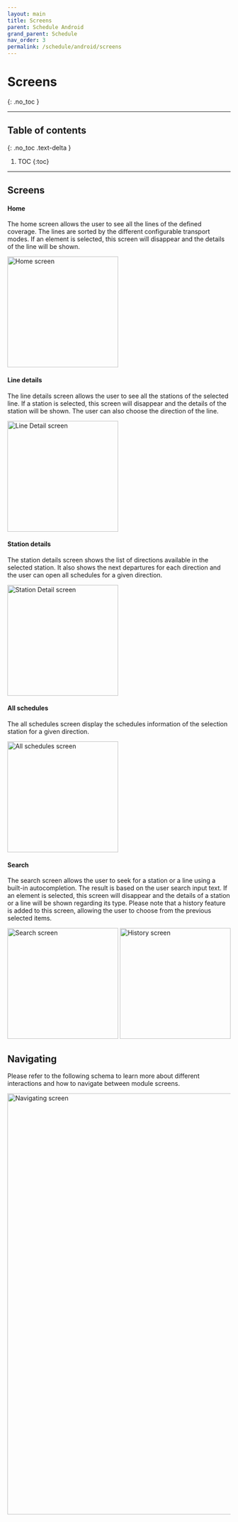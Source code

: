 ```yaml
---
layout: main
title: Screens
parent: Schedule Android
grand_parent: Schedule
nav_order: 3
permalink: /schedule/android/screens
---
```


# Screens
{: .no_toc }

---

## Table of contents
{: .no_toc .text-delta }

1. TOC
{:toc}

---

## Screens


#### Home

The home screen allows the user to see all the lines of the defined coverage. The lines are sorted by the different configurable transport modes. If an element is selected, this screen will disappear and the details of the line will be shown.

<img src="{{ site.baseurl }}/assets/img/schedule_android_home_screen.png" alt="Home screen" width="250"/> 

#### Line details

The line details screen allows the user to see all the stations of the selected line. If a station is selected, this screen will disappear and the details of the station will be shown.
The user can also choose the direction of the line.

<img src="{{ site.baseurl }}/assets/img/schedule_android_line_detail_screen.png" alt="Line Detail screen" width="250"/> 

#### Station details

The station details screen shows the list of directions available in the selected station. It also shows the next departures for each direction and the user can open all schedules for a given direction.

<img src="{{ site.baseurl }}/assets/img/schedule_android_station_detail_screen.png" alt="Station Detail screen" width="250"/> 

#### All schedules

The all schedules screen display the schedules information of the selection station for a given direction.

<img src="{{ site.baseurl }}/assets/img/schedule_android_all_schedules_screen.png" alt="All schedules screen" width="250"/> 

#### Search 

The search screen allows the user to seek for a station or a line using a built-in autocompletion. The result is based on the user search input text. If an element is selected, this screen will disappear and the details of a station or a line will be shown regarding its type. Please note that a history feature is added to this screen, allowing the user to choose from the previous selected items.

<img src="{{ site.baseurl }}/assets/img/schedule_android_search_screen.png" alt="Search screen" width="250"/> 
<img src="{{ site.baseurl }}/assets/img/schedule_android_history_screen.png" alt="History screen" width="250"/> 

## Navigating

Please refer to the following schema to learn more about different interactions and how to navigate between module screens.

<img src="{{ site.baseurl }}/assets/img/schedule_android_navigating.png" alt="Navigating screen" width="950"/>
